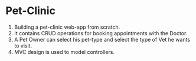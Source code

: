 # Pet-Clinic
1. Building a pet-clinic web-app from scratch.
2. It contains CRUD operations for booking appointments with the Doctor.
3. A Pet Owner can select his pet-type and select the type of Vet he wants to visit.
4. MVC design is used to model controllers.

